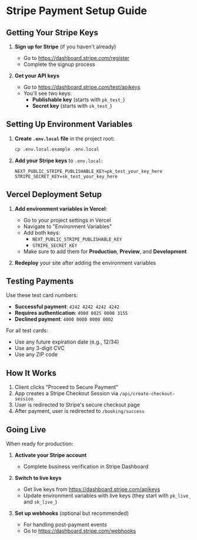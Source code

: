 # Stripe Payment Setup Guide

## Getting Your Stripe Keys

1. **Sign up for Stripe** (if you haven't already)
   - Go to https://dashboard.stripe.com/register
   - Complete the signup process

2. **Get your API keys**
   - Go to https://dashboard.stripe.com/test/apikeys
   - You'll see two keys:
     - **Publishable key** (starts with `pk_test_`)
     - **Secret key** (starts with `sk_test_`)

## Setting Up Environment Variables

1. **Create `.env.local` file** in the project root:
   ```bash
   cp .env.local.example .env.local
   ```

2. **Add your Stripe keys** to `.env.local`:
   ```
   NEXT_PUBLIC_STRIPE_PUBLISHABLE_KEY=pk_test_your_key_here
   STRIPE_SECRET_KEY=sk_test_your_key_here
   ```

## Vercel Deployment Setup

1. **Add environment variables in Vercel**:
   - Go to your project settings in Vercel
   - Navigate to "Environment Variables"
   - Add both keys:
     - `NEXT_PUBLIC_STRIPE_PUBLISHABLE_KEY`
     - `STRIPE_SECRET_KEY`
   - Make sure to add them for **Production**, **Preview**, and **Development**

2. **Redeploy** your site after adding the environment variables

## Testing Payments

Use these test card numbers:

- **Successful payment**: `4242 4242 4242 4242`
- **Requires authentication**: `4000 0025 0000 3155`
- **Declined payment**: `4000 0000 0000 0002`

For all test cards:
- Use any future expiration date (e.g., 12/34)
- Use any 3-digit CVC
- Use any ZIP code

## How It Works

1. Client clicks "Proceed to Secure Payment"
2. App creates a Stripe Checkout Session via `/api/create-checkout-session`
3. User is redirected to Stripe's secure checkout page
4. After payment, user is redirected to `/booking/success`

## Going Live

When ready for production:

1. **Activate your Stripe account**
   - Complete business verification in Stripe Dashboard

2. **Switch to live keys**
   - Get live keys from https://dashboard.stripe.com/apikeys
   - Update environment variables with live keys (they start with `pk_live_` and `sk_live_`)

3. **Set up webhooks** (optional but recommended)
   - For handling post-payment events
   - Go to https://dashboard.stripe.com/webhooks
